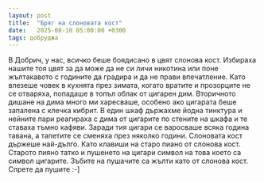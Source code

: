 ```yaml
---
layout: post
title:  "Бряг на слоновата кост"
date:   2025-08-10 05:00:00 +0300
tags: добруджа
---
```

В Добрич, у нас, всичко беше боядисано в цвят слонова кост. 
Избираха нашите тоя цвят за да може да не си личи никотина или поне жълтакавото с годините да градира и да не прави впечатление. 
Като влезеше човек в кухнята през зимата, когато вратите и прозорците не се отваряха, попадаше в топъл облак от цигарен дим. 
Вторичното дишане на дима много ми харесваше, особено ако цигарата беше запалена с клечка кибрит. 
В един шкаф държахме йодна тинктура и нейните пари реагираха с дима от цигарите по стените на шкафа и те ставаха тъмно кафяви. 
Заради тия цигари се варосваше всяка година тавана, а тапетите се сменяха през няколко години. Слоновата кост държеше най-дълго. 
Като клавиши на старо пиано от слонова кост. Старото пияно татко и пушенето на цигари символ на това което са символ цигарите. 
Зъбите на пушачите са жълти като от слонова кост. Спрете да пушите :-]